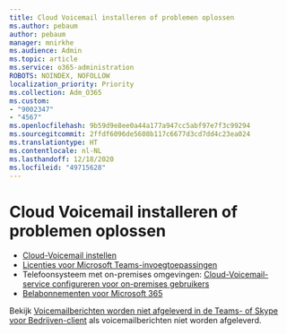 ```yaml
---
title: Cloud Voicemail installeren of problemen oplossen
ms.author: pebaum
author: pebaum
manager: mnirkhe
ms.audience: Admin
ms.topic: article
ms.service: o365-administration
ROBOTS: NOINDEX, NOFOLLOW
localization_priority: Priority
ms.collection: Adm_O365
ms.custom:
- "9002347"
- "4567"
ms.openlocfilehash: 9b59d9e8ee0a44a177a947cc5abf97e7f3c99294
ms.sourcegitcommit: 2ffdf6096de5608b117c6677d3cd7dd4c23ea024
ms.translationtype: HT
ms.contentlocale: nl-NL
ms.lasthandoff: 12/18/2020
ms.locfileid: "49715628"
---
```

# <a name="set-up-or-troubleshoot-cloud-voicemail"></a>Cloud Voicemail installeren of problemen oplossen

- [Cloud-Voicemail instellen](https://docs.microsoft.com/microsoftteams/set-up-phone-system-voicemail) 
- [Licenties voor Microsoft Teams-invoegtoepassingen](https://docs.microsoft.com/microsoftteams/teams-add-on-licensing/microsoft-teams-add-on-licensing) 
- Telefoonsysteem met on-premises omgevingen: [Cloud-Voicemail-service configureren voor on-premises gebruikers](https://docs.microsoft.com/skypeforbusiness/hybrid/configure-cloud-voicemail) 
- [Belabonnementen voor Microsoft 365](https://docs.microsoft.com//microsoftteams/calling-plans-for-office-365) 

Bekijk [Voicemailberichten worden niet afgeleverd in de Teams- of Skype voor Bedrijven-client](https://docs.microsoft.com/SkypeForBusiness/troubleshoot/hybrid-phone-system/voicemails-not-delivered) als voicemailberichten niet worden afgeleverd.